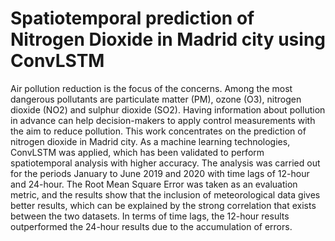 # Spatiotemporal prediction of Nitrogen Dioxide in Madrid city using ConvLSTM


Air pollution reduction is the focus of the concerns. Among the most dangerous pollutants are particulate matter (PM), ozone (O3), nitrogen dioxide (NO2) and sulphur dioxide (SO2). Having information about pollution in advance can help decision-makers to apply control measurements with the aim to reduce pollution. This work concentrates on the prediction of nitrogen dioxide in Madrid city. As a machine learning technologies, ConvLSTM was applied, which has been validated to perform spatiotemporal analysis with higher accuracy. The analysis was carried out for the periods January to June 2019 and 2020 with time lags of 12-hour and 24-hour. The Root Mean Square Error was taken as an evaluation metric, and the results show that the inclusion of meteorological data gives better results, which can be explained by the strong correlation that exists between the two datasets. In terms of time lags, the 12-hour results outperformed the 24-hour results due to the accumulation of errors.
